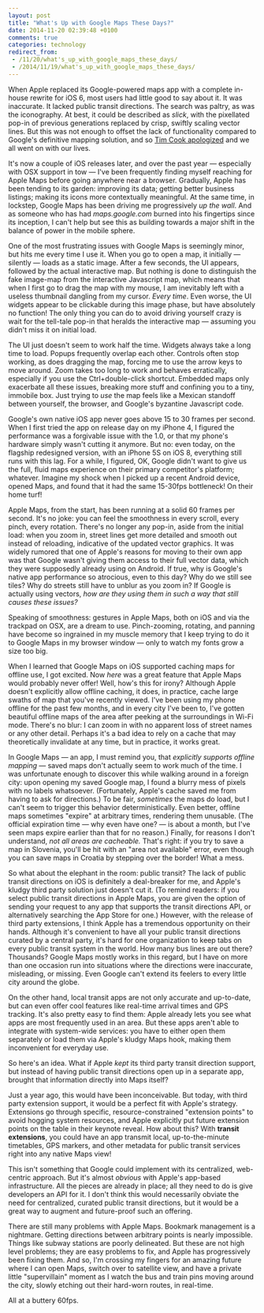 ```yaml
---
layout: post
title: "What's Up with Google Maps These Days?"
date: 2014-11-20 02:39:48 +0100
comments: true
categories: technology
redirect_from:
 - /11/20/what's_up_with_google_maps_these_days/
 - /2014/11/19/what's_up_with_google_maps_these_days/
---
```


When Apple replaced its Google-powered maps app with a complete in-house rewrite for iOS 6, most users had little good to say about it. It was inaccurate. It lacked public transit directions. The search was paltry, as was the iconography. At best, it could be described as *slick*, with the pixellated pop-in of previous generations replaced by crisp, swiftly scaling vector lines. But this was not enough to offset the lack of functionality compared to Google's definitive mapping solution, and so [Tim Cook apologized](https://www.apple.com/letter-from-tim-cook-on-maps/) and we all went on with our lives.

<!--more-->

It's now a couple of iOS releases later, and over the past year — especially with OSX support in tow — I've been frequently finding myself reaching for Apple Maps before going anywhere near a browser. Gradually, Apple has been tending to its garden: improving its data; getting better business listings; making its icons more contextually meaningful. At the same time, in lockstep, Google Maps has been driving me progressively *up the wall*. And as someone who has had *maps.google.com* burned into his fingertips since its inception, I can't help but see this as building towards a major shift in the balance of power in the mobile sphere.

One of the most frustrating issues with Google Maps is seemingly minor, but hits me every time I use it. When you go to open a map, it initially — silently — loads as a static image. After a few seconds, the UI appears, followed by the actual interactive map. But nothing is done to distinguish the fake image-map from the interactive Javascript map, which means that when I first go to drag the map with my mouse, I am inevitably left with a useless thumbnail dangling from my cursor. *Every time*. Even worse, the UI widgets appear to be clickable during this image phase, but have absolutely no function! The only thing you can do to avoid driving yourself crazy is wait for the tell-tale pop-in that heralds the interactive map — assuming you didn't miss it on initial load.

The UI just doesn't seem to work half the time. Widgets always take a long time to load. Popups frequently overlap each other. Controls often stop working, as does dragging the map, forcing me to use the arrow keys to move around. Zoom takes too long to work and behaves erratically, especially if you use the Ctrl+double-click shortcut. Embedded maps only exacerbate all these issues, breaking more stuff and confining you to a tiny, immobile box. Just trying to *use* the map feels like a Mexican standoff between yourself, the browser, and Google's byzantine Javascript code.

Google's own native iOS app never goes above 15 to 30 frames per second. When I first tried the app on release day on my iPhone 4, I figured the performance was a forgivable issue with the 1.0, or that my phone's hardware simply wasn't cutting it anymore. But no: even today, on the flagship redesigned version, with an iPhone 5S on iOS 8, everything still runs with this lag. For a while, I figured, OK, Google didn't want to give us the full, fluid maps experience on their primary competitor's platform; whatever. Imagine my shock when I picked up a recent Android device, opened Maps, and found that it had the same 15-30fps bottleneck! On their home turf!

Apple Maps, from the start, has been running at a solid 60 frames per second. It's no joke: you can feel the smoothness in every scroll, every pinch, every rotation. There's no longer any pop-in, aside from the initial load: when you zoom in, street lines get more detailed and smooth out instead of reloading, indicative of the updated vector graphics. It was widely rumored that one of Apple's reasons for moving to their own app was that Google wasn't giving them access to their full vector data, which they were supposedly already using on Android. If true, why is Google's native app performance so atrocious, even to this day? Why do we still see tiles? Why do streets still have to unblur as you zoom in? If Google is actually using vectors, *how are they using them in such a way that still causes these issues?*

Speaking of smoothness: gestures in Apple Maps, both on iOS and via the trackpad on OSX, are a dream to use. Pinch-zooming, rotating, and panning have become so ingrained in my muscle memory that I keep trying to do it to Google Maps in my browser window — only to watch my fonts grow a size too big.

When I learned that Google Maps on iOS supported caching maps for offline use, I got excited. Now *here* was a great feature that Apple Maps would probably never offer! Well, how's this for irony? Although Apple doesn't explicitly allow offline caching, it does, in practice, cache large swaths of map that you've recently viewed. I've been using my phone offline for the past few months, and in every city I've been to, I've gotten beautiful offline maps of the area after peeking at the surroundings in Wi-Fi mode. There's no blur: I can zoom in with no apparent loss of street names or any other detail. Perhaps it's a bad idea to rely on a cache that may theoretically invalidate at any time, but in practice, it works great.

In Google Maps — an app, I must remind you, that *explicitly supports offline mapping* — saved maps don't actually seem to work much of the time. I was unfortunate enough to discover this while walking around in a foreign city: upon opening my saved Google map, I found a blurry mess of pixels with no labels whatsoever. (Fortunately, Apple's cache saved me from having to ask for directions.) To be fair, *sometimes* the maps do load, but I can't seem to trigger this behavior deterministically. Even better, offline maps sometimes "expire" at arbitrary times, rendering them unusable. (The official expiration time — why even have one? — is about a month, but I've seen maps expire earlier than that for no reason.) Finally, for reasons I don't understand, *not all areas are cacheable.* That's right: if you try to save a map in Slovenia, you'll be hit with an "area not available" error, even though you can save maps in Croatia by stepping over the border! What a mess.

So what about the elephant in the room: public transit? The lack of public transit directions on iOS is definitely a deal-breaker for me, and Apple's kludgy third party solution just doesn't cut it. (To remind readers: if you select public transit directions in Apple Maps, you are given the option of sending your request to any app that supports the transit directions API, or alternatively searching the App Store for one.) However, with the release of third party extensions, I think Apple has a tremendous opportunity on their hands. Although it's convenient to have all your public transit directions curated by a central party, it's hard for one organization to keep tabs on every public transit system in the world. How many bus lines are out there? Thousands? Google Maps mostly works in this regard, but I have on more than one occasion run into situations where the directions were inaccurate, misleading, or missing. Even Google can't extend its feelers to every little city around the globe.

On the other hand, local transit apps are not only accurate and up-to-date, but can even offer cool features like real-time arrival times and GPS tracking. It's also pretty easy to find them: Apple already lets you see what apps are most frequently used in an area. But these apps aren't able to integrate with system-wide services: you have to either open them separately or load them via Apple's kludgy Maps hook, making them inconvenient for everyday use.

So here's an idea. What if Apple *kept* its third party transit direction support, but instead of having public transit directions open up in a separate app, brought that information directly into Maps itself?

Just a year ago, this would have been inconceivable. But today, with third party extension support, it would be a perfect fit with Apple's strategy. Extensions go through specific, resource-constrained "extension points" to avoid hogging system resources, and Apple explicitly put future extension points on the table in their keynote reveal. How about this? With **transit extensions**, you could have an app transmit local, up-to-the-minute timetables, GPS markers, and other metadata for public transit services right into any native Maps view!

This isn't something that Google could implement with its centralized, web-centric approach. But it's almost *obvious* with Apple's app-based infrastructure. All the pieces are already in place; all they need to do is give developers an API for it. I don't think this would necessarily obviate the need for centralized, curated public transit directions, but it would be a great way to augment and future-proof such an offering.

There are still many problems with Apple Maps. Bookmark management is a nightmare. Getting directions between arbitrary points is nearly impossible. Things like subway stations are poorly delineated. But these are not high level problems; they are easy problems to fix, and Apple has progressively been fixing them. And so, I'm crossing my fingers for an amazing future where I can open Maps, switch over to satellite view, and have a private little "supervillain" moment as I watch the bus and train pins moving around the city, slowly etching out their hard-worn routes, in real-time.

All at a buttery 60fps.